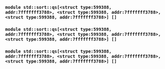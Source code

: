 ### `module std::sort::qs[<struct type:599388, addr:7fffffff3788>, <struct type:599388, addr:7fffffff3788>, <struct type:599388, addr:7fffffff3788>] []`
### `module std::sort::qs[<struct type:599388, addr:7fffffff3788>, <struct type:599388, addr:7fffffff3788>, <struct type:599388, addr:7fffffff3788>] []`
### `module std::sort::qs[<struct type:599388, addr:7fffffff3788>, <struct type:599388, addr:7fffffff3788>, <struct type:599388, addr:7fffffff3788>] []`
